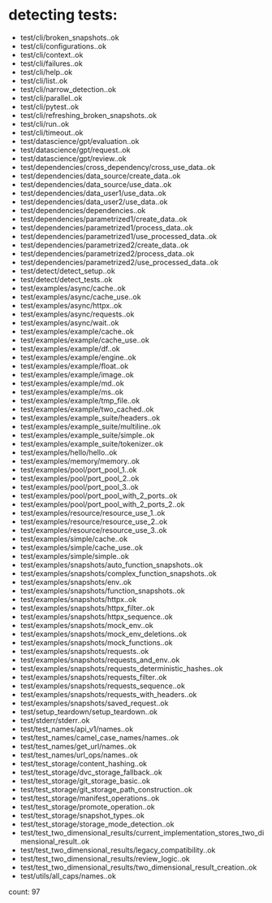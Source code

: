 # detecting tests:

 * test/cli/broken_snapshots..ok
 * test/cli/configurations..ok
 * test/cli/context..ok
 * test/cli/failures..ok
 * test/cli/help..ok
 * test/cli/list..ok
 * test/cli/narrow_detection..ok
 * test/cli/parallel..ok
 * test/cli/pytest..ok
 * test/cli/refreshing_broken_snapshots..ok
 * test/cli/run..ok
 * test/cli/timeout..ok
 * test/datascience/gpt/evaluation..ok
 * test/datascience/gpt/request..ok
 * test/datascience/gpt/review..ok
 * test/dependencies/cross_dependency/cross_use_data..ok
 * test/dependencies/data_source/create_data..ok
 * test/dependencies/data_source/use_data..ok
 * test/dependencies/data_user1/use_data..ok
 * test/dependencies/data_user2/use_data..ok
 * test/dependencies/dependencies..ok
 * test/dependencies/parametrized1/create_data..ok
 * test/dependencies/parametrized1/process_data..ok
 * test/dependencies/parametrized1/use_processed_data..ok
 * test/dependencies/parametrized2/create_data..ok
 * test/dependencies/parametrized2/process_data..ok
 * test/dependencies/parametrized2/use_processed_data..ok
 * test/detect/detect_setup..ok
 * test/detect/detect_tests..ok
 * test/examples/async/cache..ok
 * test/examples/async/cache_use..ok
 * test/examples/async/httpx..ok
 * test/examples/async/requests..ok
 * test/examples/async/wait..ok
 * test/examples/example/cache..ok
 * test/examples/example/cache_use..ok
 * test/examples/example/df..ok
 * test/examples/example/engine..ok
 * test/examples/example/float..ok
 * test/examples/example/image..ok
 * test/examples/example/md..ok
 * test/examples/example/ms..ok
 * test/examples/example/tmp_file..ok
 * test/examples/example/two_cached..ok
 * test/examples/example_suite/headers..ok
 * test/examples/example_suite/multiline..ok
 * test/examples/example_suite/simple..ok
 * test/examples/example_suite/tokenizer..ok
 * test/examples/hello/hello..ok
 * test/examples/memory/memory..ok
 * test/examples/pool/port_pool_1..ok
 * test/examples/pool/port_pool_2..ok
 * test/examples/pool/port_pool_3..ok
 * test/examples/pool/port_pool_with_2_ports..ok
 * test/examples/pool/port_pool_with_2_ports_2..ok
 * test/examples/resource/resource_use_1..ok
 * test/examples/resource/resource_use_2..ok
 * test/examples/resource/resource_use_3..ok
 * test/examples/simple/cache..ok
 * test/examples/simple/cache_use..ok
 * test/examples/simple/simple..ok
 * test/examples/snapshots/auto_function_snapshots..ok
 * test/examples/snapshots/complex_function_snapshots..ok
 * test/examples/snapshots/env..ok
 * test/examples/snapshots/function_snapshots..ok
 * test/examples/snapshots/httpx..ok
 * test/examples/snapshots/httpx_filter..ok
 * test/examples/snapshots/httpx_sequence..ok
 * test/examples/snapshots/mock_env..ok
 * test/examples/snapshots/mock_env_deletions..ok
 * test/examples/snapshots/mock_functions..ok
 * test/examples/snapshots/requests..ok
 * test/examples/snapshots/requests_and_env..ok
 * test/examples/snapshots/requests_deterministic_hashes..ok
 * test/examples/snapshots/requests_filter..ok
 * test/examples/snapshots/requests_sequence..ok
 * test/examples/snapshots/requests_with_headers..ok
 * test/examples/snapshots/saved_request..ok
 * test/setup_teardown/setup_teardown..ok
 * test/stderr/stderr..ok
 * test/test_names/api_v1/names..ok
 * test/test_names/camel_case_names/names..ok
 * test/test_names/get_url/names..ok
 * test/test_names/url_ops/names..ok
 * test/test_storage/content_hashing..ok
 * test/test_storage/dvc_storage_fallback..ok
 * test/test_storage/git_storage_basic..ok
 * test/test_storage/git_storage_path_construction..ok
 * test/test_storage/manifest_operations..ok
 * test/test_storage/promote_operation..ok
 * test/test_storage/snapshot_types..ok
 * test/test_storage/storage_mode_detection..ok
 * test/test_two_dimensional_results/current_implementation_stores_two_dimensional_result..ok
 * test/test_two_dimensional_results/legacy_compatibility..ok
 * test/test_two_dimensional_results/review_logic..ok
 * test/test_two_dimensional_results/two_dimensional_result_creation..ok
 * test/utils/all_caps/names..ok

count: 97
